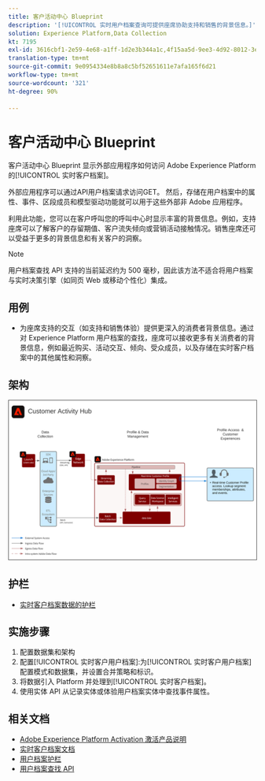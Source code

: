 ```yaml
---
title: 客户活动中心 Blueprint
description: '[!UICONTROL 实时用户档案查询可提供座席协助支持和销售的背景信息。]'
solution: Experience Platform,Data Collection
kt: 7195
exl-id: 3616cbf1-2e59-4e68-a1ff-1d2e3b344a1c,4f15aa5d-9ee3-4d92-8012-3e2f0c0d615f
translation-type: tm+mt
source-git-commit: 9e0954334e8b8a8c5bf52651611e7afa165f6d21
workflow-type: tm+mt
source-wordcount: '321'
ht-degree: 90%

---
```


# 客户活动中心 Blueprint

客户活动中心 Blueprint 显示外部应用程序如何访问 Adobe Experience Platform 的[!UICONTROL 实时客户档案]。

外部应用程序可以通过API用户档案请求访问GET。 然后，存储在用户档案中的属性、事件、区段成员和模型驱动功能就可以用于这些外部非 Adobe 应用程序。

利用此功能，您可以在客户呼叫您的呼叫中心时显示丰富的背景信息。例如，支持座席可以了解客户的存留期值、客户流失倾向或营销活动接触情况。销售座席还可以受益于更多的背景信息和有关客户的洞察。

>[!NOTE]
>
>用户档案查找 API 支持的当前延迟约为 500 毫秒，因此该方法不适合将用户档案与实时决策引擎（如同页 Web 或移动个性化）集成。

## 用例

* 为座席支持的交互（如支持和销售体验）提供更深入的消费者背景信息。通过对 Experience Platform 用户档案的查找，座席可以接收更多有关消费者的背景信息，例如最近购买、活动交互、倾向、受众成员，以及存储在实时客户档案中的其他属性和洞察。

## 架构

<img src="assets/customer_activity_hub.svg" alt="客户活动中心 Blueprint 的参考架构" style="border:1px solid #4a4a4a" />

## 护栏

* [实时客户档案数据的护栏](https://experienceleague.adobe.com/docs/experience-platform/profile/guardrails.html?lang=zh-Hans)

## 实施步骤

1. 配置数据集和架构
1. 配置[!UICONTROL 实时客户用户档案]:为[!UICONTROL 实时客户用户档案]配置模式和数据集，并设置合并策略和标识。
1. 将数据引入 Platform 并处理到[!UICONTROL 实时客户档案]。
1. 使用实体 API 从记录实体或体验用户档案实体中查找事件属性。

## 相关文档

* [Adobe Experience Platform Activation 激活产品说明](https://helpx.adobe.com/cn/legal/product-descriptions/adobe-experience-platform0.html)
* [实时客户档案文档](https://experienceleague.adobe.com/docs/experience-platform/profile/home.html?lang=zh-Hans)
* [用户档案护栏](https://experienceleague.adobe.com/docs/experience-platform/profile/guardrails.html)
* [用户档案查找 API](https://www.adobe.io/apis/experienceplatform/home/api-reference.html)
